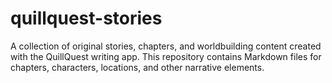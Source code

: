 # quillquest-stories
A collection of original stories, chapters, and worldbuilding content created with the QuillQuest writing app. This repository contains Markdown files for chapters, characters, locations, and other narrative elements.  